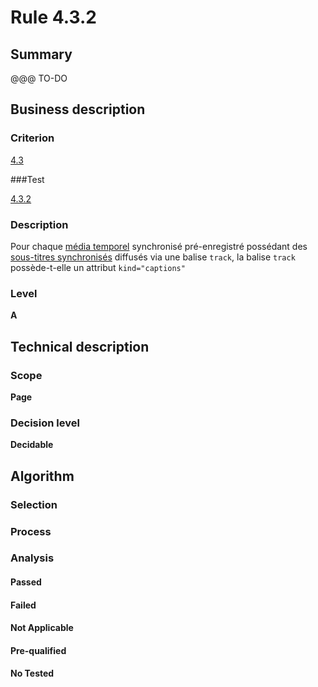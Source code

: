 # Rule 4.3.2

## Summary

@@@ TO-DO

## Business description

### Criterion

[4.3](http://references.modernisation.gouv.fr/sites/default/files/RGAA3_RC2-1/referentiel_technique.htm#crit-4-3)

###Test

[4.3.2](http://references.modernisation.gouv.fr/sites/default/files/RGAA3_RC2-1/referentiel_technique.htm#test-4.3.2)

### Description

Pour chaque <a href="http://references.modernisation.gouv.fr/sites/default/files/RGAA3_RC2-1/glossaire.htm#mMediaTemp">m&eacute;dia temporel</a> synchronis&eacute; pr&eacute;-enregistr&eacute; poss&eacute;dant des <a href="http://references.modernisation.gouv.fr/sites/default/files/RGAA3_RC2-1/glossaire.htm#mSsTitreSynchro">sous-titres synchronis&eacute;s</a> diffus&eacute;s via une balise `track`, la balise `track` poss&egrave;de-t-elle un attribut `kind="captions"`

### Level

**A**

## Technical description

### Scope

**Page**

### Decision level

**Decidable**

## Algorithm

### Selection

### Process

### Analysis

#### Passed

#### Failed

#### Not Applicable

#### Pre-qualified

#### No Tested 







